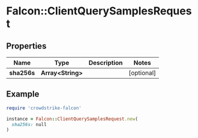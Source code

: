 # Falcon::ClientQuerySamplesRequest

## Properties

| Name | Type | Description | Notes |
| ---- | ---- | ----------- | ----- |
| **sha256s** | **Array&lt;String&gt;** |  | [optional] |

## Example

```ruby
require 'crowdstrike-falcon'

instance = Falcon::ClientQuerySamplesRequest.new(
  sha256s: null
)
```

